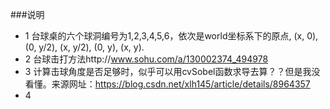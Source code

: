 ###说明
* 1 台球桌的六个球洞编号为1,2,3,4,5,6，依次是world坐标系下的原点, (x, 0), (0, y/2), (x, y/2), (0, y), (x, y).
* 2 台球击打方法http://www.sohu.com/a/130002374_494978
* 3 计算击球角度是否足够时，似乎可以用cvSobel函数求导去算？？但是我没看懂。来源网址：https://blog.csdn.net/xlh145/article/details/8964357
* 4 
